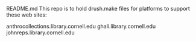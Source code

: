 README.md This repo is to hold drush.make files for platforms to support these web sites:

anthrocollections.library.cornell.edu
ghali.library.cornell.edu
johnreps.library.cornell.edu